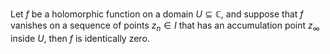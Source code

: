 Let $f$ be a holomorphic function on a domain $U\subseteq \mathbb{C}$, and 
suppose that $f$ vanishes on a sequence of points $z_n \in I$ that has 
an accumulation point $z_{\infty}$ inside $U$, then $f$ is identically zero.
